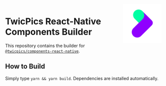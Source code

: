 <img align="right" width="25%" src="https://raw.githubusercontent.com/twicpics/components/main/logo.png">

# TwicPics React-Native Components Builder

This repository contains the builder for [`@twicpics/components-react-native`](https://www.npmjs.com/package/@twicpics/components-react-native).



## How to Build

Simply type `yarn && yarn build`. Dependencies are installed automatically.

